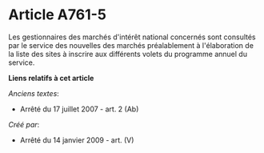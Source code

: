 # Article A761-5

Les gestionnaires des marchés d'intérêt national concernés sont consultés par le service des nouvelles des marchés
préalablement à l'élaboration de la liste des sites à inscrire aux différents volets du programme annuel du service.

**Liens relatifs à cet article**

_Anciens textes_:

  - Arrêté du 17 juillet 2007 - art. 2 (Ab)

_Créé par_:

  - Arrêté du 14 janvier 2009 - art. (V)
